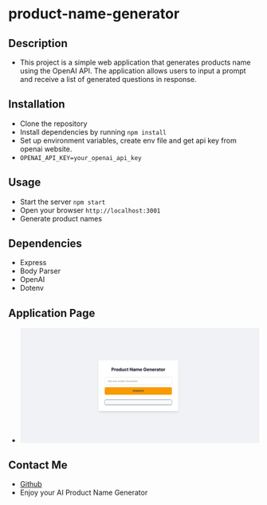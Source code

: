 # product-name-generator

## Description
* This project is a simple web application that generates products name using the OpenAI API. The application allows users to input a prompt and receive a list of generated questions in response.

## Installation
* Clone the repository
* Install dependencies by running ```npm install```
* Set up environment variables, create env file and get api key from openai website. 
* ```OPENAI_API_KEY=your_openai_api_key```

## Usage
* Start the server ```npm start```
* Open your browser ```http://localhost:3001```
* Generate product names

## Dependencies
* Express
* Body Parser
* OpenAI
* Dotenv

## Application Page
* ![application](./public/images/application-page.png)

## Contact Me

* [Github](https://github.com/veyselarslan12)
* Enjoy your AI Product Name Generator
